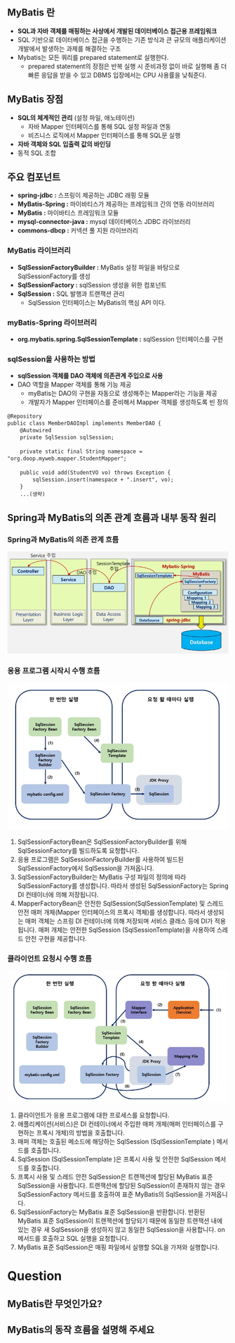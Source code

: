 ## MyBatis 란
* __SQL과 자바 객체를 매핑하는 사상에서 개발된 데이터베이스 접근용 프레임워크__
* SQL 기반으로 데이터베이스 접근을 수행하는 기존 방식과 큰 규모의 애플리케이션 개발에서 발생하는 과제를 해결하는 구조
* Mybatis는 모든 쿼리를 prepared statement로 실행한다.
  + prepared statement의 장점은 반복 실행 시 준비과정 없이 바로 실행해 좀 더 빠른 응답을 받을 수 있고 DBMS 입장에서는 CPU 사용률을 낮춰준다.


## MyBatis 장점
* __SQL의 체계적인 관리__ (설정 파일, 애노테이션)
  + 자바 Mapper 인터페이스를 통해 SQL 설정 파일과 연동
  + 비즈니스 로직에서 Mapper 인터페이스를 통해 SQL문 실행
* __자바 객체와 SQL 입출력 값의 바인딩__
* 동적 SQL 조합

## 주요 컴포넌트
* __spring-jdbc :__ 스프링이 제공하는 JDBC 래핑 모듈
* __MyBatis-Spring :__ 마이바티스가 제공하는 프레임워크 간의 연동 라이브러리
* __MyBatis :__ 마이바티스 프레임워크 모듈
* __mysql-connector-java :__ mysql 데이터베이스 JDBC 라이브러리
* __commons-dbcp :__ 커넥션 풀 지원 라이브러리 

### MyBatis 라이브러리
* __SqlSessionFactoryBuilder :__ MyBatis 설정 파일을 바탕으로 SqlSessionFactory를 생성
* __SqlSessionFactory :__ sqlSession 생성을 위한 컴포넌트
* __SqlSession :__ SQL 발행과 트랜잭션 관리
  + SqlSession 인터페이스는 MyBatis의 핵심 API 이다.

### myBatis-Spring 라이브러리
* __org.mybatis.spring.SqlSessionTemplate :__ sqlSession 인터페이스를 구현

### sqlSession을 사용하는 방법
* __sqlSession 객체를 DAO 객체에 의존관계 주입으로 사용__
* DAO 역할을 Mapper 객체를 통해 기능 제공
  + myBatis는 DAO의 구현을 자동으로 생성해주는 Mapper라는 기능을 제공
  + 개발자가 Mapper 인터페이스를 준비해서 Mapper 객체를 생성하도록 빈 정의

```
@Repository
public class MemberDAOImpl implements MemberDAO {
    @Autowired
    private SqlSession sqlSession;

    private static final String namespace = "org.doop.myweb.mapper.StudentMapper";

    public void add(StudentVO vo) throws Exception {
        sqlSession.insert(namespace + ".insert", vo);
    }
    ...(생략)
```

## Spring과 MyBatis의 의존 관계 흐름과 내부 동작 원리

### Spring과 MyBatis의 의존 관계 흐름
![web-spring-mybatis_flow](/images/Web/Spring/web-spring-mybatis_flow.JPG)

### 응용 프로그램 시작시 수행 흐름
![web-spring-mybatis_flow1](/images/Web/Spring/web-spring-mybatis_flow1.JPG)

1. SqlSessionFactoryBean은 SqlSessionFactoryBuilder를 위해 SqlSessionFactory를 빌드하도록 요청합니다.
2. 응용 프로그램은 SqlSessionFactoryBuilder를 사용하여 빌드된 SqlSessionFactory에서 SqlSession을 가져옵니다.
3. SqlSessionFactoryBuilder는 MyBatis 구성 파일의 정의에 따라 SqlSessionFactory를 생성합니다. 따라서 생성된 SqlSessionFactory는 Spring DI 컨테이너에 의해 저장됩니다.
4. MapperFactoryBean은 안전한 SqlSession(SqlSessionTemplate) 및 스레드 안전 매퍼 개체(Mapper 인터페이스의 프록시 객체)를 생성합니다.
따라서 생성되는 매퍼 객체는 스프링 DI 컨테이너에 의해 저장되며 서비스 클래스 등에 DI가 적용됩니다. 매퍼 개체는 안전한 SqlSession
(SqlSessionTemplate)을 사용하여 스레드 안전 구현을 제공합니다.

### 클라이언트 요청시 수행 흐름
![web-spring-mybatis_flow2](/images/Web/Spring/web-spring-mybatis_flow2.JPG)

1. 클라이언트가 응용 프로그램에 대한 프로세스를 요청합니다.
2. 애플리케이션(서비스)은 DI 컨테이너에서 주입한 매퍼 개체(매퍼 인터페이스를 구현하는 프록시 개체)의 방법을 호출합니다.
3. 매퍼 객체는 호출된 메소드에 해당하는 SqlSession (SqlSessionTemplate ) 메서드를 호출합니다.
4. SqlSession (SqlSessionTemplate )은 프록시 사용 및 안전한 SqlSession 메서드를 호출합니다.
5. 프록시 사용 및 스레드 안전 SqlSession은 트랜잭션에 할당된 MyBatis 표준 SqlSession을 사용합니다.
트랜잭션에 할당된 SqlSession이 존재하지 않는 경우 SqlSessionFactory 메서드를 호출하여 표준 MyBatis의 SqlSession을 가져옵니다.
6. SqlSessionFactory는 MyBatis 표준 SqlSession을 반환합니다. 반환된 MyBatis 표준 SqlSession이 트랜잭션에 할당되기 때문에 동일한 트랜잭션 내에 있는 경우 새 SqlSession을 생성하지 않고 동일한 SqlSession을 사용합니다. on 메서드를 호출하고 SQL 실행을 요청합니다.
7. MyBatis 표준 SqlSession은 매핑 파일에서 실행할 SQL을 가져와 실행합니다.

# Question
## MyBatis란 무엇인가요?


## MyBatis의 동작 흐름을 설명해 주세요

